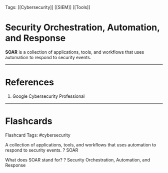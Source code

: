 Tags: [[Cybersecurity]] [[SIEM]] [[Tools]]
# Security Orchestration, Automation, and Response

**SOAR** is a collection of applications, tools, and workflows that uses automation to respond to security events.

---
# References

1. Google Cybersecurity Professional

---
# Flashcards

Flashcard Tags: #cybersecurity 

A collection of applications, tools, and workflows that uses automation to respond to security events.
?
SOAR
<!--SR:!2024-05-03,4,270-->

What does SOAR stand for?
?
Security Orchestration, Automation, and Response
<!--SR:!2024-05-02,3,250-->